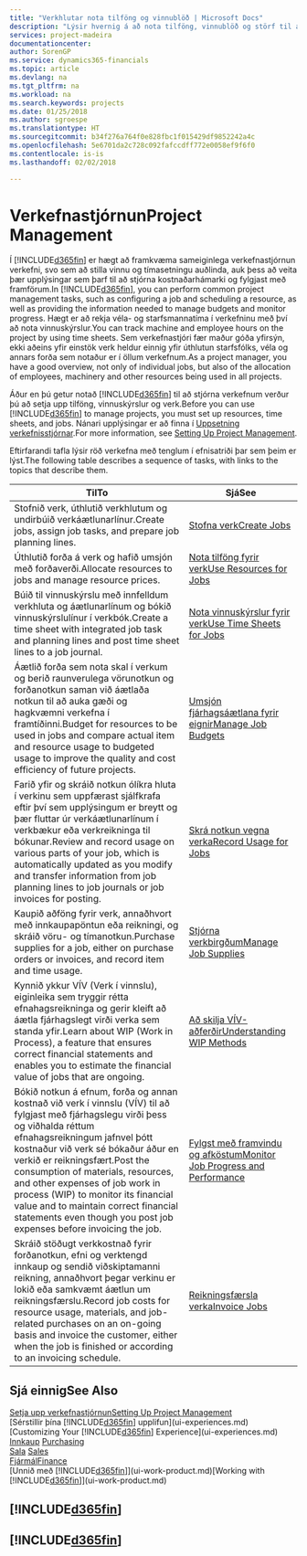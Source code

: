 ```yaml
---
title: "Verkhlutar nota tilföng og vinnublöð | Microsoft Docs"
description: "Lýsir hvernig á að nota tilföng, vinnublöð og störf til að stjórna verkefnum."
services: project-madeira
documentationcenter: 
author: SorenGP
ms.service: dynamics365-financials
ms.topic: article
ms.devlang: na
ms.tgt_pltfrm: na
ms.workload: na
ms.search.keywords: projects
ms.date: 01/25/2018
ms.author: sgroespe
ms.translationtype: HT
ms.sourcegitcommit: b34f276a764f0e828fbc1f015429df9852242a4c
ms.openlocfilehash: 5e6701da2c728c092fafccdff772e0058ef9f6f0
ms.contentlocale: is-is
ms.lasthandoff: 02/02/2018

---
```

# <a name="project-management"></a><span data-ttu-id="f368f-103">Verkefnastjórnun</span><span class="sxs-lookup"><span data-stu-id="f368f-103">Project Management</span></span>
<span data-ttu-id="f368f-104">Í [!INCLUDE[d365fin](includes/d365fin_md.md)] er hægt að framkvæma sameiginlega verkefnastjórnun verkefni, svo sem að stilla vinnu og tímasetningu auðlinda, auk þess að veita þær upplýsingar sem þarf til að stjórna kostnaðarhámarki og fylgjast með framförum.</span><span class="sxs-lookup"><span data-stu-id="f368f-104">In [!INCLUDE[d365fin](includes/d365fin_md.md)], you can perform common project management tasks, such as configuring a job and scheduling a resource, as well as providing the information needed to manage budgets and monitor progress.</span></span> <span data-ttu-id="f368f-105">Hægt er að rekja véla- og starfsmannatíma í verkefninu með því að nota vinnuskýrslur.</span><span class="sxs-lookup"><span data-stu-id="f368f-105">You can track machine and employee hours on the project by using time sheets.</span></span> <span data-ttu-id="f368f-106">Sem verkefnastjóri fær maður góða yfirsýn, ekki aðeins yfir einstök verk heldur einnig yfir úthlutun starfsfólks, véla og annars forða sem notaður er í öllum verkefnum.</span><span class="sxs-lookup"><span data-stu-id="f368f-106">As a project manager, you have a good overview, not only of individual jobs, but also of the allocation of employees, machinery and other resources being used in all projects.</span></span>

<span data-ttu-id="f368f-107">Áður en þú getur notað [!INCLUDE[d365fin](includes/d365fin_md.md)] til að stjórna verkefnum verður þú að setja upp tilföng, vinnuskýrslur og verk.</span><span class="sxs-lookup"><span data-stu-id="f368f-107">Before you can use [!INCLUDE[d365fin](includes/d365fin_md.md)] to manage projects, you must set up resources, time sheets, and jobs.</span></span> <span data-ttu-id="f368f-108">Nánari upplýsingar er að finna í [Uppsetning verkefnisstjórnar](projects-setup-projects.md).</span><span class="sxs-lookup"><span data-stu-id="f368f-108">For more information, see [Setting Up Project Management](projects-setup-projects.md).</span></span>  

<span data-ttu-id="f368f-109">Eftirfarandi tafla lýsir röð verkefna með tenglum í efnisatriði þar sem þeim er lýst.</span><span class="sxs-lookup"><span data-stu-id="f368f-109">The following table describes a sequence of tasks, with links to the topics that describe them.</span></span>

| <span data-ttu-id="f368f-110">Til</span><span class="sxs-lookup"><span data-stu-id="f368f-110">To</span></span> | <span data-ttu-id="f368f-111">Sjá</span><span class="sxs-lookup"><span data-stu-id="f368f-111">See</span></span> |
| --- | --- |
| <span data-ttu-id="f368f-112">Stofnið verk, úthlutið verkhlutum og undirbúið verkáætlunarlínur.</span><span class="sxs-lookup"><span data-stu-id="f368f-112">Create jobs, assign job tasks, and prepare job planning lines.</span></span> |[<span data-ttu-id="f368f-113">Stofna verk</span><span class="sxs-lookup"><span data-stu-id="f368f-113">Create Jobs</span></span>](projects-how-create-jobs.md) |
| <span data-ttu-id="f368f-114">Úthlutið forða á verk og hafið umsjón með forðaverði.</span><span class="sxs-lookup"><span data-stu-id="f368f-114">Allocate resources to jobs and manage resource prices.</span></span> |[<span data-ttu-id="f368f-115">Nota tilföng fyrir verk</span><span class="sxs-lookup"><span data-stu-id="f368f-115">Use Resources for Jobs</span></span>](projects-how-use-resources.md) |
| <span data-ttu-id="f368f-116">Búið til vinnuskýrslu með innfelldum verkhluta og áætlunarlínum og bókið vinnuskýrslulínur í verkbók.</span><span class="sxs-lookup"><span data-stu-id="f368f-116">Create a time sheet with integrated job task and planning lines and post time sheet lines to a job journal.</span></span> |[<span data-ttu-id="f368f-117">Nota vinnuskýrslur fyrir verk</span><span class="sxs-lookup"><span data-stu-id="f368f-117">Use Time Sheets for Jobs</span></span>](projects-how-use-time-sheets.md) |
| <span data-ttu-id="f368f-118">Áætlið forða sem nota skal í verkum og berið raunverulega vörunotkun og forðanotkun saman við áætlaða notkun til að auka gæði og hagkvæmni verkefna í framtíðinni.</span><span class="sxs-lookup"><span data-stu-id="f368f-118">Budget for resources to be used in jobs and compare actual item and resource usage to budgeted usage to improve the quality and cost efficiency of future projects.</span></span> |[<span data-ttu-id="f368f-119">Umsjón fjárhagsáætlana fyrir eignir</span><span class="sxs-lookup"><span data-stu-id="f368f-119">Manage Job Budgets</span></span>](projects-how-manage-budgets.md) |
| <span data-ttu-id="f368f-120">Farið yfir og skráið notkun ólíkra hluta í verkinu sem uppfærast sjálfkrafa eftir því sem upplýsingum er breytt og þær fluttar úr verkáætlunarlínum í verkbækur eða verkreikninga til bókunar.</span><span class="sxs-lookup"><span data-stu-id="f368f-120">Review and record usage on various parts of your job, which is automatically updated as you modify and transfer information from job planning lines to job journals or job invoices for posting.</span></span> |[<span data-ttu-id="f368f-121">Skrá notkun vegna verka</span><span class="sxs-lookup"><span data-stu-id="f368f-121">Record Usage for Jobs</span></span>](projects-how-record-job-usage.md) |
| <span data-ttu-id="f368f-122">Kaupið aðföng fyrir verk, annaðhvort með innkaupapöntun eða reikningi, og skráið vöru- og tímanotkun.</span><span class="sxs-lookup"><span data-stu-id="f368f-122">Purchase supplies for a job, either on purchase orders or invoices, and record item and time usage.</span></span> |[<span data-ttu-id="f368f-123">Stjórna verkbirgðum</span><span class="sxs-lookup"><span data-stu-id="f368f-123">Manage Job Supplies</span></span>](projects-how-manage-project-supplies.md) |
| <span data-ttu-id="f368f-124">Kynnið ykkur VÍV (Verk í vinnslu), eiginleika sem tryggir rétta efnahagsreikninga og gerir kleift að áætla fjárhagslegt virði verka sem standa yfir.</span><span class="sxs-lookup"><span data-stu-id="f368f-124">Learn about WIP (Work in Process), a feature that ensures correct financial statements and enables you to estimate the financial value of jobs that are ongoing.</span></span> |[<span data-ttu-id="f368f-125">Að skilja VÍV-aðferðir</span><span class="sxs-lookup"><span data-stu-id="f368f-125">Understanding WIP Methods</span></span>](projects-understanding-wip.md) |
| <span data-ttu-id="f368f-126">Bókið notkun á efnum, forða og annan kostnað við verk í vinnslu (VÍV) til að fylgjast með fjárhagslegu virði þess og viðhalda réttum efnahagsreikningum jafnvel þótt kostnaður við verk sé bókaður áður en verkið er reikningsfært.</span><span class="sxs-lookup"><span data-stu-id="f368f-126">Post the consumption of materials, resources, and other expenses of job work in process (WIP) to monitor its financial value and to maintain correct financial statements even though you post job expenses before invoicing the job.</span></span> |[<span data-ttu-id="f368f-127">Fylgst með framvindu og afköstum</span><span class="sxs-lookup"><span data-stu-id="f368f-127">Monitor Job Progress and Performance</span></span>](projects-how-monitor-progress-performance.md) |
| <span data-ttu-id="f368f-128">Skráið stöðugt verkkostnað fyrir forðanotkun, efni og verktengd innkaup og sendið viðskiptamanni reikning, annaðhvort þegar verkinu er lokið eða samkvæmt áætlun um reikningsfærslu.</span><span class="sxs-lookup"><span data-stu-id="f368f-128">Record job costs for resource usage, materials, and job-related purchases on an on-going basis and invoice the customer, either when the job is finished or according to an invoicing schedule.</span></span> |[<span data-ttu-id="f368f-129">Reikningsfærsla verka</span><span class="sxs-lookup"><span data-stu-id="f368f-129">Invoice Jobs</span></span>](projects-how-invoice-jobs.md) |

## <a name="see-also"></a><span data-ttu-id="f368f-130">Sjá einnig</span><span class="sxs-lookup"><span data-stu-id="f368f-130">See Also</span></span>
[<span data-ttu-id="f368f-131">Setja upp verkefnastjórnun</span><span class="sxs-lookup"><span data-stu-id="f368f-131">Setting Up Project Management</span></span>](projects-setup-projects.md)  
<span data-ttu-id="f368f-132">[Sérstillir þína [!INCLUDE[d365fin](includes/d365fin_md.md)] upplifun](ui-experiences.md)    </span><span class="sxs-lookup"><span data-stu-id="f368f-132">[Customizing Your [!INCLUDE[d365fin](includes/d365fin_md.md)] Experience](ui-experiences.md)    </span></span>  
<span data-ttu-id="f368f-133">[Innkaup](purchasing-manage-purchasing.md)       </span><span class="sxs-lookup"><span data-stu-id="f368f-133">[Purchasing](purchasing-manage-purchasing.md)       </span></span>  
<span data-ttu-id="f368f-134">[Sala](sales-manage-sales.md)  </span><span class="sxs-lookup"><span data-stu-id="f368f-134">[Sales](sales-manage-sales.md)  </span></span>  
[<span data-ttu-id="f368f-135">Fjármál</span><span class="sxs-lookup"><span data-stu-id="f368f-135">Finance</span></span>](finance.md)  
<span data-ttu-id="f368f-136">[Unnið með [!INCLUDE[d365fin](includes/d365fin_md.md)]](ui-work-product.md)</span><span class="sxs-lookup"><span data-stu-id="f368f-136">[Working with [!INCLUDE[d365fin](includes/d365fin_md.md)]](ui-work-product.md)</span></span>  

## [!INCLUDE[d365fin](includes/free_trial_md.md)]  
## [!INCLUDE[d365fin](includes/training_link_md.md)]

